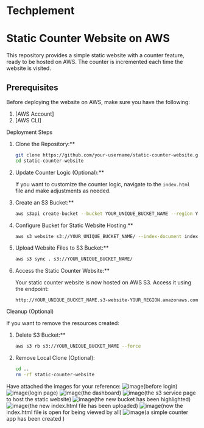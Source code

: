# Techplement
# Static Counter Website on AWS

This repository provides a simple static website with a counter feature, ready to be hosted on AWS. The counter is incremented each time the website is visited.

## Prerequisites

Before deploying the website on AWS, make sure you have the following:

1. [AWS Account]
2. [AWS CLI]

Deployment Steps

1. Clone the Repository:**

    ```bash
    git clone https://github.com/your-username/static-counter-website.git
    cd static-counter-website
    ```

2. Update Counter Logic (Optional):**

    If you want to customize the counter logic, navigate to the `index.html` file and make adjustments as needed.

3. Create an S3 Bucket:**

    ```bash
    aws s3api create-bucket --bucket YOUR_UNIQUE_BUCKET_NAME --region YOUR_REGION
    ```

4. Configure Bucket for Static Website Hosting:**

    ```bash
    aws s3 website s3://YOUR_UNIQUE_BUCKET_NAME/ --index-document index.html
    ```

5. Upload Website Files to S3 Bucket:**

    ```bash
    aws s3 sync . s3://YOUR_UNIQUE_BUCKET_NAME/
    ```

6. Access the Static Counter Website:**

    Your static counter website is now hosted on AWS S3. Access it using the endpoint:

    ```
    http://YOUR_UNIQUE_BUCKET_NAME.s3-website-YOUR_REGION.amazonaws.com
    ```

Cleanup (Optional)

If you want to remove the resources created:

1. Delete S3 Bucket:**

    ```bash
    aws s3 rb s3://YOUR_UNIQUE_BUCKET_NAME --force
    ```

2. Remove Local Clone (Optional):

    ```bash
    cd ..
    rm -rf static-counter-website
    ```
Have attached the images for your reference:
![image](https://github.com/RamakrishnaVenkat/Techplement/assets/91265544/b8fdcc61-8a90-469a-b4d7-b232d6956a54)(before login)
![image](https://github.com/RamakrishnaVenkat/Techplement/assets/91265544/beae0a67-275d-490e-8026-714058f49d2b)(login page)
![image](https://github.com/RamakrishnaVenkat/Techplement/assets/91265544/494e8058-e8e9-48df-840d-baec4f3a6222)(the dashboard)
![image](https://github.com/RamakrishnaVenkat/Techplement/assets/91265544/15071362-5183-4dd8-a5db-ca186bef0ca2)(the s3 service page to host the static website)
![image](https://github.com/RamakrishnaVenkat/Techplement/assets/91265544/bbaae093-a0ef-4a46-bef6-fb7c54438061)(the new bucket has been highlighted)
![image](https://github.com/RamakrishnaVenkat/Techplement/assets/91265544/ac2910f9-0bc0-417b-abb3-a59df781f3a8)(the new index.html file has been uploaded)
![image](https://github.com/RamakrishnaVenkat/Techplement/assets/91265544/59b40a92-f575-40c5-964a-6376150a2938)(now the index.html file is open for being viewed by all)
![image](https://github.com/RamakrishnaVenkat/Techplement/assets/91265544/f0da9c14-e9ee-483e-afce-49bf8c2eb982)(a simple counter app has been created )









